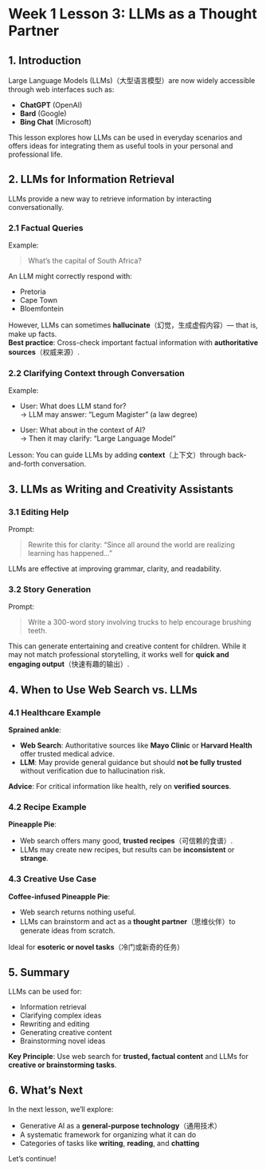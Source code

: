 # Week 1 Lesson 3: LLMs as a Thought Partner

## 1. Introduction

Large Language Models (LLMs)（大型语言模型）are now widely accessible through web interfaces such as:

- **ChatGPT** (OpenAI)
- **Bard** (Google)
- **Bing Chat** (Microsoft)

This lesson explores how LLMs can be used in everyday scenarios and offers ideas for integrating them as useful tools in your personal and professional life.

## 2. LLMs for Information Retrieval

LLMs provide a new way to retrieve information by interacting conversationally.

### 2.1 Factual Queries

Example:  
> What’s the capital of South Africa?

An LLM might correctly respond with:
- Pretoria
- Cape Town
- Bloemfontein

However, LLMs can sometimes **hallucinate**（幻觉，生成虚假内容）— that is, make up facts.  
**Best practice**: Cross-check important factual information with **authoritative sources**（权威来源）.

### 2.2 Clarifying Context through Conversation

Example:

- User: What does LLM stand for?  
  → LLM may answer: “Legum Magister” (a law degree)

- User: What about in the context of AI?  
  → Then it may clarify: “Large Language Model”

Lesson: You can guide LLMs by adding **context**（上下文）through back-and-forth conversation.

## 3. LLMs as Writing and Creativity Assistants

### 3.1 Editing Help

Prompt:  
> Rewrite this for clarity: “Since all around the world are realizing learning has happened…”

LLMs are effective at improving grammar, clarity, and readability.

### 3.2 Story Generation

Prompt:  
> Write a 300-word story involving trucks to help encourage brushing teeth.

This can generate entertaining and creative content for children. While it may not match professional storytelling, it works well for **quick and engaging output**（快速有趣的输出）.

## 4. When to Use Web Search vs. LLMs

### 4.1 Healthcare Example

**Sprained ankle**:

- **Web Search**: Authoritative sources like **Mayo Clinic** or **Harvard Health** offer trusted medical advice.
- **LLM**: May provide general guidance but should **not be fully trusted** without verification due to hallucination risk.

**Advice**: For critical information like health, rely on **verified sources**.

### 4.2 Recipe Example

**Pineapple Pie**:

- Web search offers many good, **trusted recipes**（可信赖的食谱）.
- LLMs may create new recipes, but results can be **inconsistent** or **strange**.

### 4.3 Creative Use Case

**Coffee-infused Pineapple Pie**:

- Web search returns nothing useful.
- LLMs can brainstorm and act as a **thought partner**（思维伙伴）to generate ideas from scratch.

Ideal for **esoteric or novel tasks**（冷门或新奇的任务）

## 5. Summary

LLMs can be used for:

- Information retrieval
- Clarifying complex ideas
- Rewriting and editing
- Generating creative content
- Brainstorming novel ideas

**Key Principle**: Use web search for **trusted, factual content** and LLMs for **creative or brainstorming tasks**.

## 6. What’s Next

In the next lesson, we’ll explore:

- Generative AI as a **general-purpose technology**（通用技术）
- A systematic framework for organizing what it can do
- Categories of tasks like **writing**, **reading**, and **chatting**

Let’s continue!

